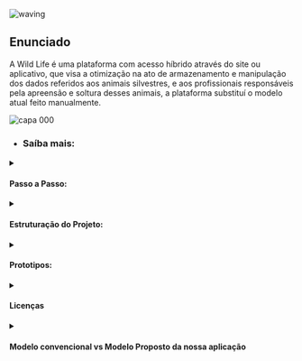 ![waving](https://capsule-render.vercel.app/api?type=waving&height=200&text=WildLife&fontAlign=80&fontAlignY=40&color=0:EEFF00,100:32F151)

<body>
<h2>Enunciado</h2>
<p>A Wild Life é uma plataforma com acesso híbrido através do site ou aplicativo, que visa a otimização na ato de armazenamento e manipulação dos dados referidos aos animais silvestres, e aos profissionais responsáveis pela apreensão e soltura desses animais, a plataforma substituí o modelo atual feito manualmente.</p>

![capa 000](https://github.com/isabelafariass/WildLife-appMobile/assets/128806277/a70814d2-25ad-4811-84f6-b386548831c3)


</body>

- <h3>Saíba mais:</h3>
<details>
	<summary><h4>Passo a Passo:</h4></summary>
	<ul>
        <li>Acesse o link: https://youtu.be/ulnH8bj0_Ng?si=RrUkmLQp6AniPXuq</li>
        <li>Cadastre-se na plataforma</li>
        <li>Adicione todas as informações do animal capturado</li>
        <Li>Confira as informações.</Li>
	<li>Baixe o Pdf de arquivo do animal para casos de encaminhamento</li>
	<li>Aproveite as demais funcionalidades da aplicação</li>
	</ul>
 </details>
		
<details> 
  <summary><h4>Estruturação do Projeto:</h4></summary>
  
![estruturaçãoDoProjeto00](https://github.com/isabelafariass/WildLife-appMobile/assets/128806277/a686ffa3-ce3c-432a-b670-3aa20ac304ff)
</details>

<details>
<summary><h4>Prototipos:</h4></summary>

![prototipos00](https://github.com/isabelafariass/WildLife-appMobile/assets/128806277/7c4e9cc9-a1d1-4550-8ee1-45b3c47c859d)
</details>  

<details> 
 <summary><h4>Licenças </h4></summary>
Template Name: Mentor

Template URL: https://bootstrapmade.com/mentor-free-education-bootstrap-theme/

Author: BootstrapMade.com

License: https://bootstrapmade.com/license/
</details>

<details> 
<summary><h4>Modelo convencional vs Modelo Proposto da nossa aplicação</h4></summary>

 Sem Wild Life:

1 –  denuncia para capturar o animal;

2 – Anotação manual do endereço com as informações do animal;

3 – apreensão do animal;

4 – Preenchimento manual da lista entrada do animal;

5 – Transferência das informações recolhidas no papel para computador, aqui é onde é feito a gestão de dados dos animais em Excel.

--------------------------------------
Com Wild Life:

1 – notificação para apreensão do animal, aqui já vem todo os dados do endereço da captura;

2 - apreensão 

3 – Preenchimento da lista entrada do animal dentro da aplicação Wild Life 

</details>
